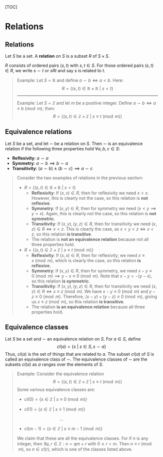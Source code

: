 [TOC]

# Relations

## Relations

Let $S$ be a set. A **relation** on $S$ is a subset $R$ of $S\times S$.

 $R$ consists of ordered pairs $(s,t)$ with $s,t\in S$. For those ordered pairs $(s,t)\in R$, we write $s \sim t$ or $sRt$ and say $s$ is related to $t$.

> Example: Let $S=\mathbb{R}$ and define $a\sim b \iff a<b$. Here:
> $$
> R=\{(s,t)\in\mathbb{R}\times\mathbb{R}\ |\ s<t\}
> $$
>
> ---
>
> Example: Let $S=\mathbb{Z}$ and let $m$ be a positive integer. Define $a\sim b \iff a \equiv b\pmod{m}$, then:
> $$
> R=\{(s,t)\in\mathbb{Z}\times\mathbb{Z}\ |\ s \equiv t \pmod{m}\}
> $$
>

## Equivalence relations

Let $S$ be a set, and let $\sim$ be a relation on $S$. Then $\sim$ is an equivalence relation if the following three properties hold $\forall a,b,c\in S$:

- **Reflexivity**: $a\sim a$
- **Symmetry**: $a\sim b \implies b\sim a$
- **Transitivity**: $(a\sim b) \land (b\sim c) \implies a\sim c$

> Consider the two examples of relations in the previous section:
>
> - $R=\{(s,t)\in\mathbb{R}\times\mathbb{R}\ |\ s<t\}$
>   - **Reflexivity**: If $(x,x)\in R$, then for reflexivity we need $x<x$. However, this is clearly not the case, so this relation is **not reflexive**.
>   - **Symmetry**: If $(x,y)\in R$, then for symmetry we need $(x<y \implies y<x)$. Again, this is clearly not the case, so this relation is **not symmetric**.
>   - **Transitivity**: If $(x,y),(y,z)\in R$, then for transitivity we need $(x,z)\in R \iff x<z$. This is clearly the case, as $x<y<z \iff x<z$, so this relation **is transitive**.
>   - The relation is **not an equivalence relation** because not all three properties hold. 
> - $R=\{(s,t)\in\mathbb{Z}\times\mathbb{Z}\ |\ s \equiv t \pmod{m}\}$
>   - **Reflexivity**: If $(x,x)\in R$, then for reflexivity, we need $x\equiv x\pmod{m}$, which is clearly the case, so this relation **is reflexive**.
>   - **Symmetry**: If $(x,y)\in R$, then for symmetry, we need $x-y\equiv 0\pmod{m}\implies y-x\equiv 0\pmod{m}$. Note that $x-y=-(y-x)$, so this relation **is symmetric**.
>   - **Transitivity**: If $(x,y),(y,z)\in R$, then for transitivity we need $(x,z)\in R\iff x\equiv z \pmod{m}$. We have $x-y\equiv 0\pmod{m}$ and $y-z\equiv 0\pmod{m}$. Therefore, $(x-y)+(y-z)\equiv 0\pmod{m}$, giving us $x\equiv z\pmod{m}$, so this relation **is transitive**.
>   - The relation **is an equivalence relation** because all three properties hold.

## Equivalence classes

Let $S$ be a set and $\sim$ an equivalence relation on $S$. For $a\in S$, define
$$
cl(a)=\{s\ |\ s\in S,s\sim a\}
$$
Thus, $cl(a)$ is the set of things that are related to $a$. The subset $cl(a)$ of $S$ is called an equivalence class of $\sim$. The equivalence classes of $\sim$ are the subsets $cl(a)$ as $a$ ranges over the elements of $S$.

> Example: Consider the equivalence relation
> $$
> R=\{(s,t)\in\mathbb{Z}\times\mathbb{Z}\ |\ s \equiv t \pmod{m}\}
> $$
> Some various equivalence classes are:
>
> - $cl(0)=\{s\in\mathbb{Z} \ |\ s\equiv 0\pmod{m}\}$
>
> - $cl(1)=\{s\in\mathbb{Z} \ |\ s\equiv 1\pmod{m}\}$
>
>   $\quad\quad\quad\quad\quad\quad\quad\ldots$
>
> - $cl(m-1)=\{s\in\mathbb{Z} \ |\ s\equiv m-1\pmod{m}\}$
>
> We claim that these are all the equivalence classes. For if $n$ is any integer, then $\exists q,r\in \mathbb{Z} : n=qm+r$ with $0\leq r<m$. Then $n\equiv r\pmod{m}$, so $n\in cl(r)$, which is one of the classes listed above.

